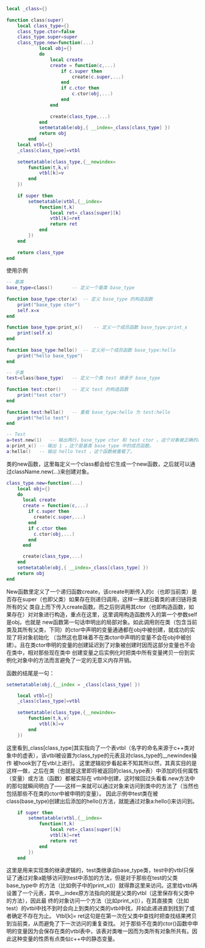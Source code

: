 ```Lua
local _class={}
 
function class(super)
	local class_type={}
	class_type.ctor=false
	class_type.super=super
	class_type.new=function(...) 
			local obj={}
			do
				local create
				create = function(c,...)
					if c.super then
						create(c.super,...)
					end
					if c.ctor then
						c.ctor(obj,...)
					end
				end
 
				create(class_type,...)
			end
			setmetatable(obj,{ __index=_class[class_type] })
			return obj
		end
	local vtbl={}
	_class[class_type]=vtbl
 
	setmetatable(class_type,{__newindex=
		function(t,k,v)
			vtbl[k]=v
		end
	})
 
	if super then
		setmetatable(vtbl,{__index=
			function(t,k)
				local ret=_class[super][k]
				vtbl[k]=ret
				return ret
			end
		})
	end
 
	return class_type
end
```

使用示例

```lua
-- 基类
base_type=class()		-- 定义一个基类 base_type
 
function base_type:ctor(x)	-- 定义 base_type 的构造函数
	print("base_type ctor")
	self.x=x
end
 
function base_type:print_x()	-- 定义一个成员函数 base_type:print_x
	print(self.x)
end
 
function base_type:hello()	-- 定义另一个成员函数 base_type:hello
	print("hello base_type")
end

-- 子类
test=class(base_type)	-- 定义一个类 test 继承于 base_type
 
function test:ctor()	-- 定义 test 的构造函数
	print("test ctor")
end
 
function test:hello()	-- 重载 base_type:hello 为 test:hello
	print("hello test")
end

-- Test
a=test.new(1)	-- 输出两行，base_type ctor 和 test ctor 。这个对象被正确的构造了。
a:print_x()	-- 输出 1 ，这个是基类 base_type 中的成员函数。
a:hello()	-- 输出 hello test ，这个函数被重载了。
```


类的new函数，这里每定义一个class都会给它生成一个new函数，之后就可以通过className.new(…)来创建对象。
```lua
class_type.new=function(...) 
    local obj={}
    do
      local create
      create = function(c,...)
        if c.super then
          create(c.super,...)
        end
        if c.ctor then
          c.ctor(obj,...)
        end
      end

      create(class_type,...)
    end
    setmetatable(obj,{ __index=_class[class_type] })
    return obj
end
```
New函数里定义了一个递归函数create，该create判断传入的c（也即当前类）是否存在super（也即父类）如果存在则递归调用，这样一来就沿着类的递归链将类所有的父
类自上而下传入create函数。而之后则调用其ctor（也即构造函数，如果存在）对对象进行构造，重点在这里，这里调用构造函数传入的第一个参数self是obj，也就是
new函数第一句话申明出的局部对象。如此调用则在类（包含当前类及其所有父类，下同）的ctor中声明的变量通通都在obj中被创建，就成功的实现了将对象初始化
（当然这也意味着不在类ctor中声明的变量不会在obj中被创建）。且在类ctor申明的变量的创建延迟到了对象被创建时因而这部分变量也不会在类中，相对那些现在类中
创建变量之后实例化时把类中所有变量拷贝一份到实例化对象中的方法而言避免了一定的无意义内存开销。

函数的结尾是一句：
```lua
setmetatable(obj,{__index = _class[class_type] })
```
```lua
	local vtbl={}
	_class[class_type]=vtbl
 
	setmetatable(class_type,{__newindex=
		function(t,k,v)
			vtbl[k]=v
		end
	})
```
这里看到_class[class_type]其实指向了一个表vtbl（名字的命名来源于c++类对象中的虚表），该vtbl被设置为class_type的元表且对class_type的__newindex操作
被hook到了在vtbl上进行。
这里逻辑初步看起来不知其所以然，其真实目的是这样一做，之后在类（也就是这里即将被返回的class_type表）中添加的任何属性（变量）或方法（函数）都被实际在
vtbl中创建，这时候回过头看看.new方法中的那句就瞬间明白了——这样一来就可以通过对象来访问到类中的方法了（当然也包括那些不在类的ctor中被申明的变量）。
因此示例中test类在被class(base_type)创建出后添加的hello()方法，就能通过对象a:hello()来访问到。

```lua
	if super then
		setmetatable(vtbl,{__index=
			function(t,k)
				local ret=_class[super][k]
				vtbl[k]=ret
				return ret
			end
		})
	end
```
这里是用来实现类的继承逻辑的，test类继承自base_type类，test中的vtbl只保证了通过对象a能够访问到test中添加的方法，但是对于那些在test的父类base_type中
的方法（比如例子中的print_x()）就得靠这里来访问。这里给vtbl再设置了一个元表，其中__index原方法指向的就是父类的vtbl（这里保存有父类中的方法），因此最
终的对象访问一个方法（比如print_x()），在其直接类（比如test）的vtbl中找不到时会向上到类的父类的vtbl中找，并如此递进直到找到了或者确定不存在为止。
Vtbl[k]= ret这句是在第一次在父类中查找时把查找结果拷贝到当前类，从而避免了下一次访问的重复查找。
对于那些不在类的ctor()函数中申明的变量因为会保存在类的vtbl表中，该表对类唯一因而为类所有对象所共有。因此这种变量的性质有点类似c++中的静态变量。

